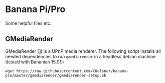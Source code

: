 # Banana Pi/Pro
Some helpful files etc.

## GMediaRender

GMediaRender ([1](https://github.com/hzeller/gmrender-resurrect)) is a UPnP media renderer. The following script installs all needed dependencies to run `gmediarender` in a headless debian machine (tested with Bananian 15.01):

`wget https://raw.githubusercontent.com/COelsner/banana-pro/master/gmediarender/gmediarender-setup.sh`
